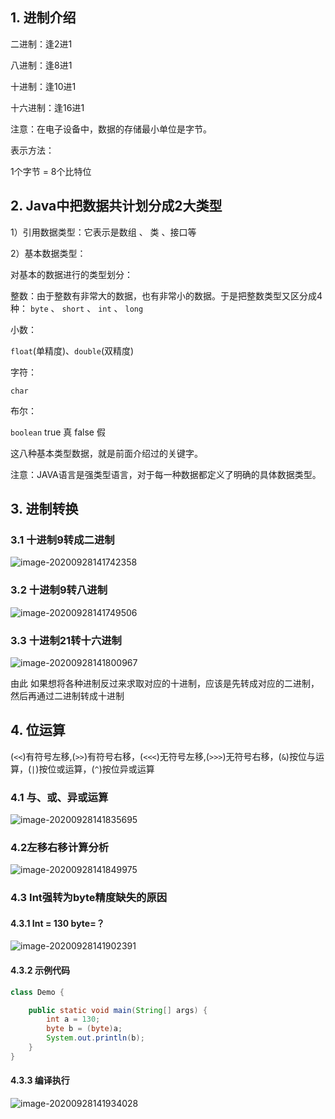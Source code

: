 ## 1. 进制介绍

二进制：逢2进1

八进制：逢8进1

十进制：逢10进1

十六进制：逢16进1

注意：在电子设备中，数据的存储最小单位是字节。

表示方法：

1个字节 = 8个比特位

## 2. Java中把数据共计划分成2大类型

1）引用数据类型：它表示是数组 、 类 、接口等

2）基本数据类型：

对基本的数据进行的类型划分：

整数：由于整数有非常大的数据，也有非常小的数据。于是把整数类型又区分成4种：
`byte` 、 `short` 、 `int` 、 `long`

小数：

`float`(单精度)、`double`(双精度)

字符：

`char`

布尔：

`boolean` true 真 false 假

这八种基本类型数据，就是前面介绍过的关键字。

注意：JAVA语言是强类型语言，对于每一种数据都定义了明确的具体数据类型。

## 3. 进制转换

### 3.1 十进制9转成二进制

![image-20200928141742358](http://sjluyi7xe.hd-bkt.clouddn.com/typora/image-20200928141742358.png)

### 3.2 十进制9转八进制

![image-20200928141749506](http://sjluyi7xe.hd-bkt.clouddn.com/typora/image-20200928141749506.png)

### 3.3 十进制21转十六进制

![image-20200928141800967](http://sjluyi7xe.hd-bkt.clouddn.com/typora/image-20200928141800967.png)

由此 如果想将各种进制反过来求取对应的十进制，应该是先转成对应的二进制，然后再通过二进制转成十进制

## 4. 位运算

(`<<`)有符号左移,(`>>`)有符号右移，(`<<<`)无符号左移,(`>>>`)无符号右移，(`&`)按位与运算，(`|`)按位或运算，(`^`)按位异或运算

### 4.1 与、或、异或运算

![image-20200928141835695](http://sjluyi7xe.hd-bkt.clouddn.com/typora/image-20200928141835695.png)

### 4.2左移右移计算分析

![image-20200928141849975](http://sjluyi7xe.hd-bkt.clouddn.com/typora/image-20200928141849975.png)

### 4.3 Int强转为byte精度缺失的原因

#### 4.3.1 Int = 130  byte=？

![image-20200928141902391](http://sjluyi7xe.hd-bkt.clouddn.com/typora/image-20200928153843493.png)

#### 4.3.2 示例代码

```java
class Demo {

	public static void main(String[] args) {
		int a = 130;
		byte b = (byte)a;
		System.out.println(b);
	}
}
```


#### 4.3.3 编译执行

![image-20200928141934028](http://sjluyi7xe.hd-bkt.clouddn.com/typora/image-20200928141934028.png)


